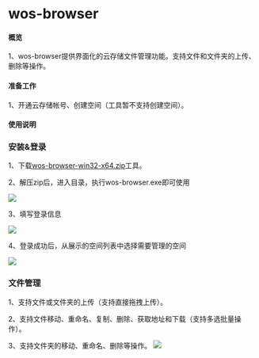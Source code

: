 # wos-browser

#### 概览
1、wos-browser提供界面化的云存储文件管理功能。支持文件和文件夹的上传、删除等操作。

#### 准备工作
1、开通云存储帐号、创建空间（工具暂不支持创建空间）。

#### 使用说明
### 安装&登录
1、下载[wos-browser-win32-x64.zip](http://wcsd.chinanetcenter.com/tool/wos-browser-win32-x64.zip)工具。

2、解压zip后，进入目录，执行wos-browser.exe即可使用

![](http://wcsd.chinanetcenter.com/guide-wos-browser-pics/1.png)  

3、填写登录信息

![](http://wcsd.chinanetcenter.com/guide-wos-browser-pics/22.png)  

4、登录成功后，从展示的空间列表中选择需要管理的空间

![](http://wcsd.chinanetcenter.com/guide-wos-browser-pics/3.png)  


### 文件管理
1、支持文件或文件夹的上传（支持直接拖拽上传）。

2、支持文件移动、重命名、复制、删除、获取地址和下载（支持多选批量操作）。

3、支持文件夹的移动、重命名、删除等操作。
![](http://wcsd.chinanetcenter.com/guide-wos-browser-pics/4.png)  

